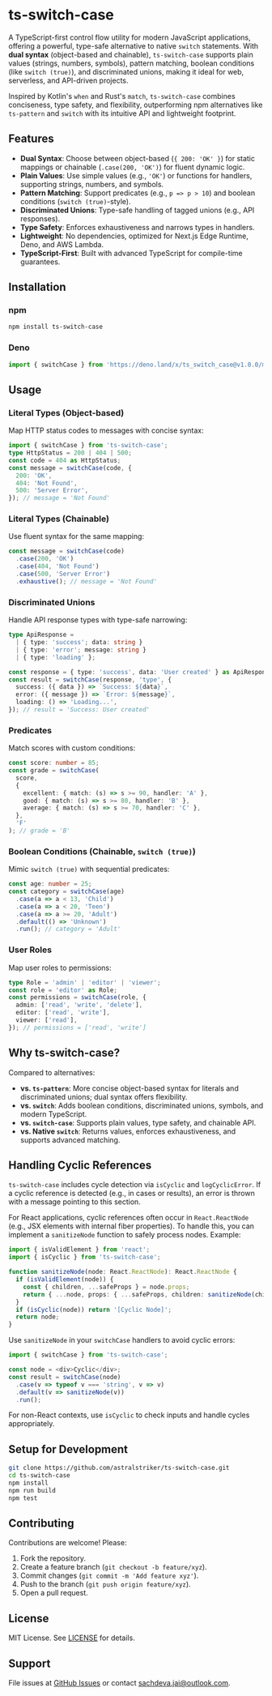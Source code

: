# ts-switch-case

A TypeScript-first control flow utility for modern JavaScript applications, offering a powerful, type-safe alternative to native `switch` statements. With **dual syntax** (object-based and chainable), `ts-switch-case` supports plain values (strings, numbers, symbols), pattern matching, boolean conditions (like `switch (true)`), and discriminated unions, making it ideal for web, serverless, and API-driven projects.

Inspired by Kotlin's `when` and Rust's `match`, `ts-switch-case` combines conciseness, type safety, and flexibility, outperforming npm alternatives like `ts-pattern` and `switch` with its intuitive API and lightweight footprint.

## Features
- **Dual Syntax**: Choose between object-based (`{ 200: 'OK' }`) for static mappings or chainable (`.case(200, 'OK')`) for fluent dynamic logic.
- **Plain Values**: Use simple values (e.g., `'OK'`) or functions for handlers, supporting strings, numbers, and symbols.
- **Pattern Matching**: Support predicates (e.g., `p => p > 10`) and boolean conditions (`switch (true)`-style).
- **Discriminated Unions**: Type-safe handling of tagged unions (e.g., API responses).
- **Type Safety**: Enforces exhaustiveness and narrows types in handlers.
- **Lightweight**: No dependencies, optimized for Next.js Edge Runtime, Deno, and AWS Lambda.
- **TypeScript-First**: Built with advanced TypeScript for compile-time guarantees.

## Installation

### npm
```bash
npm install ts-switch-case
```

### Deno
```typescript
import { switchCase } from 'https://deno.land/x/ts_switch_case@v1.0.0/mod.ts';
```

## Usage

### Literal Types (Object-based)
Map HTTP status codes to messages with concise syntax:
```typescript
import { switchCase } from 'ts-switch-case';
type HttpStatus = 200 | 404 | 500;
const code = 404 as HttpStatus;
const message = switchCase(code, {
  200: 'OK',
  404: 'Not Found',
  500: 'Server Error',
}); // message = 'Not Found'
```

### Literal Types (Chainable)
Use fluent syntax for the same mapping:
```typescript
const message = switchCase(code)
  .case(200, 'OK')
  .case(404, 'Not Found')
  .case(500, 'Server Error')
  .exhaustive(); // message = 'Not Found'
```

### Discriminated Unions
Handle API response types with type-safe narrowing:
```typescript
type ApiResponse =
  | { type: 'success'; data: string }
  | { type: 'error'; message: string }
  | { type: 'loading' };

const response = { type: 'success', data: 'User created' } as ApiResponse;
const result = switchCase(response, 'type', {
  success: ({ data }) => `Success: ${data}`,
  error: ({ message }) => `Error: ${message}`,
  loading: () => 'Loading...',
}); // result = 'Success: User created'
```

### Predicates
Match scores with custom conditions:
```typescript
const score: number = 85;
const grade = switchCase(
  score,
  {
    excellent: { match: (s) => s >= 90, handler: 'A' },
    good: { match: (s) => s >= 80, handler: 'B' },
    average: { match: (s) => s >= 70, handler: 'C' },
  },
  'F'
); // grade = 'B'
```

### Boolean Conditions (Chainable, `switch (true)`)
Mimic `switch (true)` with sequential predicates:
```typescript
const age: number = 25;
const category = switchCase(age)
  .case(a => a < 13, 'Child')
  .case(a => a < 20, 'Teen')
  .case(a => a >= 20, 'Adult')
  .default(() => 'Unknown')
  .run(); // category = 'Adult'
```

### User Roles
Map user roles to permissions:
```typescript
type Role = 'admin' | 'editor' | 'viewer';
const role = 'editor' as Role;
const permissions = switchCase(role, {
  admin: ['read', 'write', 'delete'],
  editor: ['read', 'write'],
  viewer: ['read'],
}); // permissions = ['read', 'write']
```

## Why ts-switch-case?
Compared to alternatives:
- **vs. `ts-pattern`**: More concise object-based syntax for literals and discriminated unions; dual syntax offers flexibility.
- **vs. `switch`**: Adds boolean conditions, discriminated unions, symbols, and modern TypeScript.
- **vs. `switch-case`**: Supports plain values, type safety, and chainable API.
- **vs. Native `switch`**: Returns values, enforces exhaustiveness, and supports advanced matching.

## Handling Cyclic References

`ts-switch-case` includes cycle detection via `isCyclic` and `logCyclicError`. If a cyclic reference is detected (e.g., in cases or results), an error is thrown with a message pointing to this section.

For React applications, cyclic references often occur in `React.ReactNode` (e.g., JSX elements with internal fiber properties). To handle this, you can implement a `sanitizeNode` function to safely process nodes. Example:

```typescript
import { isValidElement } from 'react';
import { isCyclic } from 'ts-switch-case';

function sanitizeNode(node: React.ReactNode): React.ReactNode {
  if (isValidElement(node)) {
    const { children, ...safeProps } = node.props;
    return { ...node, props: { ...safeProps, children: sanitizeNode(children) } };
  }
  if (isCyclic(node)) return '[Cyclic Node]';
  return node;
}
```

Use `sanitizeNode` in your `switchCase` handlers to avoid cyclic errors:

```typescript
import { switchCase } from 'ts-switch-case';

const node = <div>Cyclic</div>;
const result = switchCase(node)
  .case(v => typeof v === 'string', v => v)
  .default(v => sanitizeNode(v))
  .run();
```

For non-React contexts, use `isCyclic` to check inputs and handle cycles appropriately.


## Setup for Development
```bash
git clone https://github.com/astralstriker/ts-switch-case.git
cd ts-switch-case
npm install
npm run build
npm test
```

## Contributing
Contributions are welcome! Please:
1. Fork the repository.
2. Create a feature branch (`git checkout -b feature/xyz`).
3. Commit changes (`git commit -m 'Add feature xyz'`).
4. Push to the branch (`git push origin feature/xyz`).
5. Open a pull request.

## License
MIT License. See [LICENSE](LICENSE) for details.

## Support
File issues at [GitHub Issues](https://github.com/astralstriker/ts-switch-case/issues) or contact [sachdeva.jai@outlook.com](mailto:sachdeva.jai@outlook.com).
